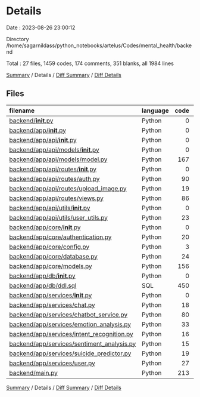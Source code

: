 # Details

Date : 2023-08-26 23:00:12

Directory /home/sagarnildass/python_notebooks/artelus/Codes/mental_health/backend

Total : 27 files,  1459 codes, 174 comments, 351 blanks, all 1984 lines

[Summary](results.md) / Details / [Diff Summary](diff.md) / [Diff Details](diff-details.md)

## Files
| filename | language | code | comment | blank | total |
| :--- | :--- | ---: | ---: | ---: | ---: |
| [backend/__init__.py](/backend/__init__.py) | Python | 0 | 0 | 1 | 1 |
| [backend/app/__init__.py](/backend/app/__init__.py) | Python | 0 | 0 | 1 | 1 |
| [backend/app/api/__init__.py](/backend/app/api/__init__.py) | Python | 0 | 0 | 1 | 1 |
| [backend/app/api/models/__init__.py](/backend/app/api/models/__init__.py) | Python | 0 | 0 | 1 | 1 |
| [backend/app/api/models/model.py](/backend/app/api/models/model.py) | Python | 167 | 19 | 46 | 232 |
| [backend/app/api/routes/__init__.py](/backend/app/api/routes/__init__.py) | Python | 0 | 0 | 1 | 1 |
| [backend/app/api/routes/auth.py](/backend/app/api/routes/auth.py) | Python | 90 | 10 | 22 | 122 |
| [backend/app/api/routes/upload_image.py](/backend/app/api/routes/upload_image.py) | Python | 19 | 3 | 6 | 28 |
| [backend/app/api/routes/views.py](/backend/app/api/routes/views.py) | Python | 86 | 0 | 14 | 100 |
| [backend/app/api/utils/__init__.py](/backend/app/api/utils/__init__.py) | Python | 0 | 0 | 1 | 1 |
| [backend/app/api/utils/user_utils.py](/backend/app/api/utils/user_utils.py) | Python | 23 | 1 | 3 | 27 |
| [backend/app/core/__init__.py](/backend/app/core/__init__.py) | Python | 0 | 0 | 1 | 1 |
| [backend/app/core/authentication.py](/backend/app/core/authentication.py) | Python | 20 | 1 | 3 | 24 |
| [backend/app/core/config.py](/backend/app/core/config.py) | Python | 3 | 1 | 1 | 5 |
| [backend/app/core/database.py](/backend/app/core/database.py) | Python | 24 | 2 | 8 | 34 |
| [backend/app/core/models.py](/backend/app/core/models.py) | Python | 156 | 18 | 36 | 210 |
| [backend/app/db/__init__.py](/backend/app/db/__init__.py) | Python | 0 | 0 | 1 | 1 |
| [backend/app/db/ddl.sql](/backend/app/db/ddl.sql) | SQL | 450 | 19 | 57 | 526 |
| [backend/app/services/__init__.py](/backend/app/services/__init__.py) | Python | 0 | 0 | 1 | 1 |
| [backend/app/services/chat.py](/backend/app/services/chat.py) | Python | 18 | 4 | 6 | 28 |
| [backend/app/services/chatbot_service.py](/backend/app/services/chatbot_service.py) | Python | 80 | 40 | 19 | 139 |
| [backend/app/services/emotion_analysis.py](/backend/app/services/emotion_analysis.py) | Python | 33 | 11 | 15 | 59 |
| [backend/app/services/intent_recognition.py](/backend/app/services/intent_recognition.py) | Python | 16 | 4 | 9 | 29 |
| [backend/app/services/sentiment_analysis.py](/backend/app/services/sentiment_analysis.py) | Python | 15 | 5 | 7 | 27 |
| [backend/app/services/suicide_predictor.py](/backend/app/services/suicide_predictor.py) | Python | 19 | 4 | 8 | 31 |
| [backend/app/services/user.py](/backend/app/services/user.py) | Python | 27 | 5 | 9 | 41 |
| [backend/main.py](/backend/main.py) | Python | 213 | 27 | 73 | 313 |

[Summary](results.md) / Details / [Diff Summary](diff.md) / [Diff Details](diff-details.md)